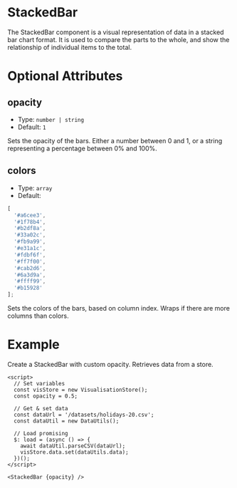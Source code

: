 # StackedBar

The StackedBar component is a visual representation of data in a stacked bar chart format. It is used to compare the parts to the whole, and show the relationship of individual items to the total.

# Optional Attributes

## opacity

- Type: `number | string`
- Default: `1`

Sets the opacity of the bars. Either a number between 0 and 1, or a string representing a percentage between 0% and 100%.

## colors

- Type: `array`
- Default:

```ts
[
  '#a6cee3',
  '#1f78b4',
  '#b2df8a',
  '#33a02c',
  '#fb9a99',
  '#e31a1c',
  '#fdbf6f',
  '#ff7f00',
  '#cab2d6',
  '#6a3d9a',
  '#ffff99',
  '#b15928'
];
```

Sets the colors of the bars, based on column index. Wraps if there are more columns than colors.

# Example

Create a StackedBar with custom opacity. Retrieves data from a store.

```svelte
<script>
  // Set variables
  const visStore = new VisualisationStore();
  const opacity = 0.5;

  // Get & set data
  const dataUrl = '/datasets/holidays-20.csv';
  const dataUtil = new DataUtils();

  // Load promising
  $: load = (async () => {
    await dataUtil.parseCSV(dataUrl);
    visStore.data.set(dataUtils.data);
  })();
</script>

<StackedBar {opacity} />
```
